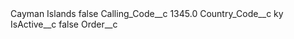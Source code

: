 <?xml version="1.0" encoding="UTF-8"?>
<CustomMetadata xmlns="http://soap.sforce.com/2006/04/metadata" xmlns:xsi="http://www.w3.org/2001/XMLSchema-instance" xmlns:xsd="http://www.w3.org/2001/XMLSchema">
    <label>Cayman Islands</label>
    <protected>false</protected>
    <values>
        <field>Calling_Code__c</field>
        <value xsi:type="xsd:double">1345.0</value>
    </values>
    <values>
        <field>Country_Code__c</field>
        <value xsi:type="xsd:string">ky</value>
    </values>
    <values>
        <field>IsActive__c</field>
        <value xsi:type="xsd:boolean">false</value>
    </values>
    <values>
        <field>Order__c</field>
        <value xsi:nil="true"/>
    </values>
</CustomMetadata>
